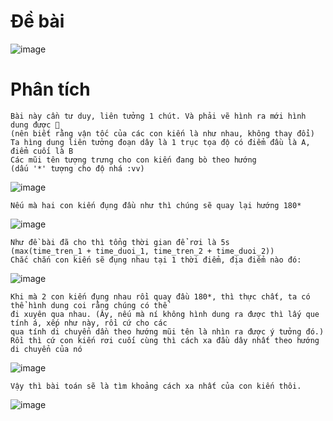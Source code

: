 # Đề bài
![image](https://github.com/VanHoang110802/Competitive_Programming/assets/108053955/50554515-2d5c-4780-8989-c869ce2e7242)

# Phân tích
```
Bài này cần tư duy, liên tưởng 1 chút. Và phải vẽ hình ra mới hình dung được 🙉 
(nên biết rằng vận tốc của các con kiến là như nhau, không thay đổi)
Ta hìng dung liên tưởng đoạn dây là 1 trục tọa độ có điểm đầu là A, điểm cuối là B
Các mũi tên tượng trưng cho con kiến đang bò theo hướng
(dấu '*' tượng cho độ nhá :vv)
```
![image](https://github.com/VanHoang110802/Competitive_Programming/assets/108053955/36e09695-9349-4766-b273-54c9a98b4356)

```
Nếu mà hai con kiến đụng đầu như thì chúng sẽ quay lại hướng 180*
```
![image](https://github.com/VanHoang110802/Competitive_Programming/assets/108053955/8c04e189-991f-4e91-bc26-5aede2b75092)

```
Như đề bài đã cho thì tổng thời gian để rơi là 5s
(max(time_tren_1 + time_duoi_1, time_tren_2 + time_duoi_2))
Chắc chắn con kiến sẽ đụng nhau tại 1 thời điểm, địa điểm nào đó:
```
![image](https://github.com/VanHoang110802/Competitive_Programming/assets/108053955/ad2d84f8-863d-44d9-865f-0cdaa2cc34d6)

```
Khi mà 2 con kiến đụng nhau rồi quay đầu 180*, thì thực chất, ta có thể hình dung coi rằng chúng có thể
đi xuyên qua nhau. (Ây, nếu mà ní không hình dung ra được thì lấy que tính á, xếp như này, rồi cứ cho các
qua tính di chuyển dần theo hướng mũi tên là nhìn ra được ý tưởng đó.)
Rồi thì cứ con kiến rơi cuối cùng thì cách xa đầu dây nhất theo hướng di chuyển của nó
```
![image](https://github.com/VanHoang110802/Competitive_Programming/assets/108053955/eb009bde-54fd-4c34-9806-7e6883547417)

```
Vậy thì bài toán sẽ là tìm khoảng cách xa nhất của con kiến thôi.
```
![image](https://github.com/VanHoang110802/Competitive_Programming/assets/108053955/707b0f63-5539-45ba-9e8f-309515b2f696)
